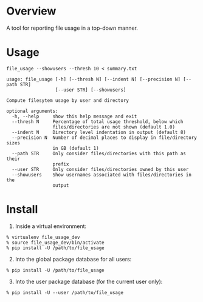 # Overview 

A tool for reporting file usage in a top-down manner.

# Usage

```
file_usage --showusers --thresh 10 < summary.txt
```

```
usage: file_usage [-h] [--thresh N] [--indent N] [--precision N] [--path STR]
                  [--user STR] [--showusers]

Compute filesytem usage by user and directory

optional arguments:
  -h, --help     show this help message and exit
  --thresh N     Percentage of total usage threshold, below which
                 files/directories are not shown (default 1.0)
  --indent N     Directory level indentation in output (default 8)
  --precision N  Number of decimal places to display in file/directory sizes
                 in GB (default 1)
  --path STR     Only consider files/directories with this path as their
                 prefix
  --user STR     Only consider files/directories owned by this user
  --showusers    Show usernames associated with files/directories in the
                 output
```

# Install

1. Inside a virtual environment:
```
% virtualenv file_usage_dev
% source file_usage_dev/bin/activate
% pip install -U /path/to/file_usage
```
2. Into the global package database for all users:
```
% pip install -U /path/to/file_usage
```
3. Into the user package database (for the current user only):
```
% pip install -U --user /path/to/file_usage
```

